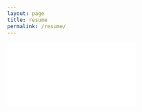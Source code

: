 ```yaml
---
layout: page
title: resume
permalink: /resume/
---
```




<a href="https://www.dropbox.com/home?preview=Maggie_Criqui_Resume.pdf" target="_blank">
	<object data="{{ site.baseurl }}/img/MCriqui_Resume.pdf" width="700" height="900" type="application/pdf">
		<embed src="{{ site.baseurl }}/img/MCriqui_Resume.pdf" type="application/pdf" />
	</object>
</a>


